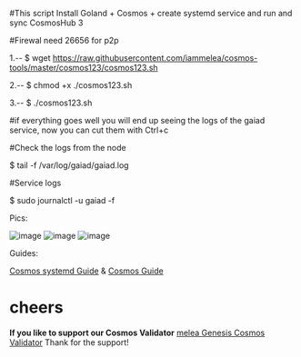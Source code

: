 #This script Install Goland + Cosmos + create systemd service and run and sync CosmosHub 3

#Firewal need 26656 for p2p

1.-- $ wget https://raw.githubusercontent.com/iammelea/cosmos-tools/master/cosmos123/cosmos123.sh

2.-- $ chmod +x ./cosmos123.sh

3.-- $ ./cosmos123.sh


#if everything goes well you will end up seeing the logs of the gaiad service, now you can cut them with Ctrl+c

#Check the logs from the node

$ tail -f /var/log/gaiad/gaiad.log

#Service logs

$ sudo journalctl -u gaiad -f

Pics:

![image](https://meleatrust.com/wp-content/uploads/2020/03/Screenshot-from-2020-03-03-19-48-02.png)
![image](https://meleatrust.com/wp-content/uploads/2020/03/Screenshot-from-2020-03-03-19-47-21.png)
![image](https://meleatrust.com/wp-content/uploads/2020/03/Screenshot-from-2020-03-03-19-48-33.png)

Guides:

[Cosmos systemd Guide](https://medium.com/@meleacrypto/systemd-to-manage-the-atom-cosmos-node-fda482999f4a)
&
[Cosmos Guide](https://medium.com/@meleacrypto/atom-cosmos-hub-3-tutorial-be-your-own-crypto-bank-838b37fe1c86)

# cheers

**If you like to support our Cosmos Validator**
[melea Genesis Cosmos Validator](https://meleatrust.com/cosmos-melea-trust-validator/)
Thank for the support!
